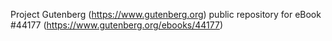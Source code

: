Project Gutenberg (https://www.gutenberg.org) public repository for eBook #44177 (https://www.gutenberg.org/ebooks/44177)
